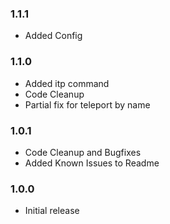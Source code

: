 ### 1.1.1
- Added Config
### 1.1.0
- Added itp command
- Code Cleanup
- Partial fix for teleport by name
### 1.0.1
- Code Cleanup and Bugfixes
- Added Known Issues to Readme
### 1.0.0
- Initial release
